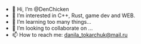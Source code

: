 - 👋 Hi, I’m @DenChicken
- 👀 I’m interested in С++, Rust, game dev and WEB.
- 🌱 I’m learning too many things...
- 💞️ I’m looking to collaborate on ...
- 📫 How to reach me: danila_tokarchuk@mail.ru

<!---
DenChicken/DenChicken is a ✨ special ✨ repository because its `README.md` (this file) appears on your GitHub profile.
You can click the Preview link to take a look at your changes.
--->
